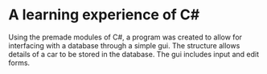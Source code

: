# A learning experience of C#

Using the premade modules of C#, a program was created to allow for interfacing with a database through a simple gui. The structure allows details of a car to be stored in the database. The gui includes input and edit forms. 
